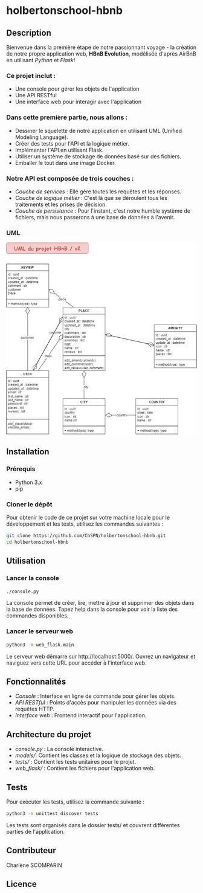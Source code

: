 # holbertonschool-hbnb

## Description
Bienvenue dans la première étape de notre passionnant voyage - la création de notre propre application web, **HBnB Evolution**, modélisée d'après AirBnB en utilisant *Python* et *Flask*!

### Ce projet inclut :
- Une console pour gérer les objets de l'application
- Une API RESTful
- Une interface web pour interagir avec l'application

### Dans cette première partie, nous allons :
- Dessiner le squelette de notre application en utilisant UML (Unified Modeling Language).
- Créer des tests pour l'API et la logique métier.
- Implémenter l'API en utilisant Flask.
- Utiliser un système de stockage de données basé sur des fichiers.
- Emballer le tout dans une image Docker.

### Notre API est composée de trois couches :
- *Couche de services* : Elle gère toutes les requêtes et les réponses.
- *Couche de logique métier* : C'est là que se déroulent tous les traitements et les prises de décision.
- *Couche de persistance* : Pour l'instant, c'est notre humble système de fichiers, mais nous passerons à une base de données à l'avenir.
### UML
![UML du projet HBnB](https://github.com/ChSPN/holbertonschool-hbnb/blob/edc192382095ab3be661b9d5576bcf199b93cade/HBnB_uml2.png "UML du projet HBnB")


## Installation
### Prérequis
- Python 3.x
- pip

### Cloner le dépôt
Pour obtenir le code de ce projet sur votre machine locale pour le développement et les tests, utilisez les commandes suivantes :
```sh
git clone https://github.com/ChSPN/holbertonschool-hbnb.git
cd holbertonschool-hbnb
```


## Utilisation
### Lancer la console
```sh
./console.py
```
La console permet de créer, lire, mettre à jour et supprimer des objets dans la base de données. Tapez help dans la console pour voir la liste des commandes disponibles.

### Lancer le serveur web
```sh
python3 -m web_flask.main
```
Le serveur web démarre sur http://localhost:5000/. Ouvrez un navigateur et naviguez vers cette URL pour accéder à l'interface web.


## Fonctionnalités
- *Console* : Interface en ligne de commande pour gérer les objets.
- *API RESTful* : Points d'accès pour manipuler les données via des requêtes HTTP.
- *Interface web* : Frontend interactif pour l'application.


## Architecture du projet
- *console.py* : La console interactive.
- *models/*: Contient les classes et la logique de stockage des objets.
- *tests/* : Contient les tests unitaires pour le projet.
- *web_flask/* : Contient les fichiers pour l'application web.


## Tests
Pour exécuter les tests, utilisez la commande suivante :
```sh
python3 -m unittest discover tests
```
Les tests sont organisés dans le dossier tests/ et couvrent différentes parties de l'application.


## Contributeur
Charlène SCOMPARIN


## Licence

